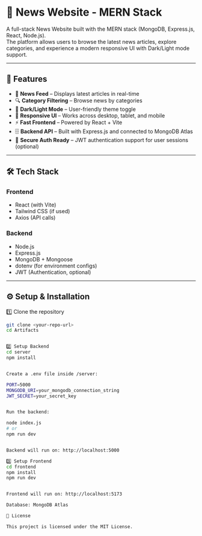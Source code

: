 # 📰 News Website - MERN Stack

A full-stack News Website built with the MERN stack (MongoDB, Express.js, React, Node.js).  
The platform allows users to browse the latest news articles, explore categories, and experience a modern responsive UI with Dark/Light mode support.

---

## 🚀 Features

- 📰 **News Feed** – Displays latest articles in real-time  
- 🔍 **Category Filtering** – Browse news by categories  
- 🌙 **Dark/Light Mode** – User-friendly theme toggle  
- 📱 **Responsive UI** – Works across desktop, tablet, and mobile  
- ⚡ **Fast Frontend** – Powered by React + Vite  
- 🗄️ **Backend API** – Built with Express.js and connected to MongoDB Atlas  
- 🔐 **Secure Auth Ready** – JWT authentication support for user sessions (optional)  

---

## 🛠️ Tech Stack

### Frontend
- React (with Vite)  
- Tailwind CSS (if used)  
- Axios (API calls)  

### Backend
- Node.js  
- Express.js  
- MongoDB + Mongoose  
- dotenv (for environment configs)  
- JWT (Authentication, optional)  

---

## ⚙️ Setup & Installation

1️⃣ Clone the repository
```bash
git clone <your-repo-url>
cd Artifacts


2️⃣ Setup Backend
cd server
npm install


Create a .env file inside /server:

PORT=5000
MONGODB_URI=your_mongodb_connection_string
JWT_SECRET=your_secret_key


Run the backend:

node index.js
# or
npm run dev


Backend will run on: http://localhost:5000

3️⃣ Setup Frontend
cd frontend
npm install
npm run dev


Frontend will run on: http://localhost:5173

Database: MongoDB Atlas

📝 License

This project is licensed under the MIT License.
